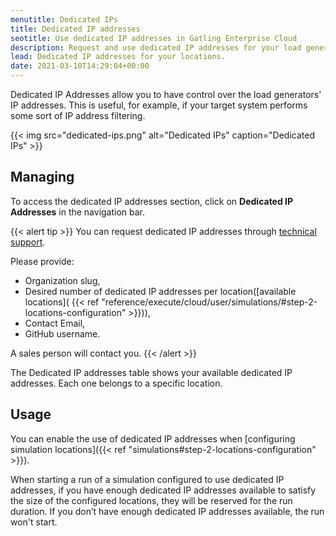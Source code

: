 ```yaml
---
menutitle: Dedicated IPs 
title: Dedicated IP addresses
seotitle: Use dedicated IP addresses in Gatling Enterprise Cloud
description: Request and use dedicated IP addresses for your load generator locations in Gatling Enterprise Cloud.
lead: Dedicated IP addresses for your locations.
date: 2021-03-10T14:29:04+00:00
---
```


Dedicated IP Addresses allow you to have control over the load generators' IP addresses.
This is useful, for example, if your target system performs some sort of IP address filtering.

{{< img src="dedicated-ips.png" alt="Dedicated IPs" caption="Dedicated IPs" >}}

## Managing

To access the dedicated IP addresses section, click on **Dedicated IP Addresses** in the navigation bar.

{{< alert tip >}}
You can request dedicated IP addresses through [technical support](https://gatlingcorp.atlassian.net/servicedesk/customer/portal/8/group/12/create/91).

Please provide:

- Organization slug,
- Desired number of dedicated IP addresses per location([available locations]( {{< ref "reference/execute/cloud/user/simulations/#step-2-locations-configuration" >}})),
- Contact Email,
- GitHub username.

A sales person will contact you.
{{< /alert >}}

The Dedicated IP addresses table shows your available dedicated IP addresses. Each one belongs to a specific location.

## Usage

You can enable the use of dedicated IP addresses when [configuring simulation locations]({{< ref "simulations#step-2-locations-configuration" >}}).

When starting a run of a simulation configured to use dedicated IP addresses,
if you have enough dedicated IP addresses available to satisfy the size of the configured locations,
they will be reserved for the run duration.  If you don’t have enough dedicated IP addresses available, the run won't start.
